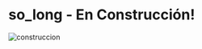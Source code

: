 # so_long - En Construcción!

![construccion](https://user-images.githubusercontent.com/111855553/224305469-0355c7c7-504c-42ed-a834-17fa6307c36f.jpeg)


